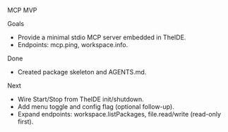 MCP MVP

Goals
- Provide a minimal stdio MCP server embedded in TheIDE.
- Endpoints: mcp.ping, workspace.info.

Done
- Created package skeleton and AGENTS.md.

Next
- Wire Start/Stop from TheIDE init/shutdown.
- Add menu toggle and config flag (optional follow-up).
- Expand endpoints: workspace.listPackages, file.read/write (read-only first).


